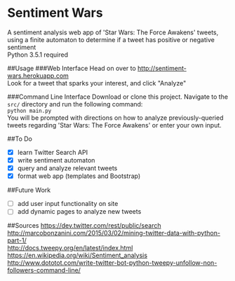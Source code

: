 Sentiment Wars 
==============

A sentiment analysis web app of 'Star Wars: The Force Awakens' tweets,
using a finite automaton to determine if a tweet has positive or
negative sentiment  
Python 3.5.1 required  

##Usage
###Web Interface
Head on over to http://sentiment-wars.herokuapp.com  
Look for a tweet that sparks your interest, and click "Analyze"  

###Command Line Interface
Download or clone this project. Navigate to the `src/` directory
and run the following command:  
`python main.py`  
You will be prompted with directions on how to analyze previously-queried
tweets regarding 'Star Wars: The Force Awakens' or enter your own input.  

 
##To Do
- [x] learn Twitter Search API  
- [x] write sentiment automaton  
- [x] query and analyze relevant tweets
- [x] format web app (templates and Bootstrap)

##Future Work
- [ ] add user input functionality on site
- [ ] add dynamic pages to analyze new tweets  

##Sources
https://dev.twitter.com/rest/public/search  
http://marcobonzanini.com/2015/03/02/mining-twitter-data-with-python-part-1/  
http://docs.tweepy.org/en/latest/index.html  
https://en.wikipedia.org/wiki/Sentiment_analysis  
http://www.dototot.com/write-twitter-bot-python-tweepy-unfollow-non-followers-command-line/  
